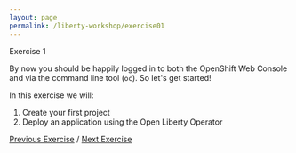 ```yaml
---
layout: page
permalink: /liberty-workshop/exercise01
---
```

Exercise 1

By now you should be happily logged in to both the OpenShift Web Console and via the command line tool (`oc`). So let's get started!

In this exercise we will:
1. Create your first project
1. Deploy an application using the Open Liberty Operator


[Previous Exercise](setup) / [Next Exercise](exercise02)

